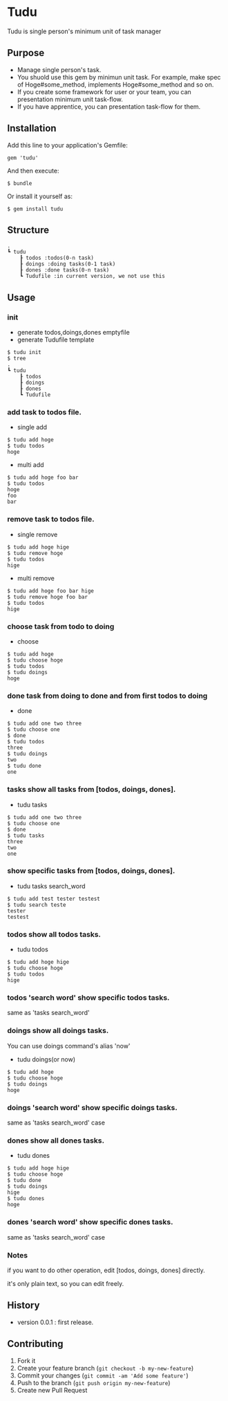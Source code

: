 # Tudu

Tudu is single person's minimum unit of task manager

## Purpose
* Manage single person's task.
* You shuold use this gem by minimun unit task. For example, make spec of Hoge#some_method, implements Hoge#some_method and so on.
* If you create some framework for user or your team, you can presentation minimum unit task-flow.
* If you have apprentice, you can presentation task-flow for them.

## Installation

Add this line to your application's Gemfile:

    gem 'tudu'

And then execute:

    $ bundle

Or install it yourself as:

    $ gem install tudu

## Structure
~~~
.
┗ tudu
    ┠ todos :todos(0-n task)
    ┠ doings :doing tasks(0-1 task)
    ┠ dones :done tasks(0-n task)
    ┗ Tudufile :in current version, we not use this
~~~

## Usage
### init
* generate todos,doings,dones emptyfile
* generate Tudufile template
~~~
$ tudu init
$ tree
.
┗ tudu
    ┠ todos
    ┠ doings
    ┠ dones
    ┗ Tudufile
~~~

### add task to todos file.
* single add
~~~
$ tudu add hoge
$ tudu todos
hoge
~~~

* multi add
~~~
$ tudu add hoge foo bar
$ tudu todos
hoge
foo
bar
~~~

### remove task to todos file.
* single remove
~~~
$ tudu add hoge hige
$ tudu remove hoge
$ tudu todos
hige
~~~

* multi remove
~~~
$ tudu add hoge foo bar hige
$ tudu remove hoge foo bar
$ tudu todos
hige
~~~

### choose task from todo to doing
* choose
~~~
$ tudu add hoge
$ tudu choose hoge
$ tudu todos
$ tudu doings
hoge
~~~

### done task from doing to done and from first todos to doing
* done
~~~
$ tudu add one two three
$ tudu choose one
$ done
$ tudu todos
three
$ tudu doings
two
$ tudu done
one
~~~

### tasks show all tasks from [todos, doings, dones].
* tudu tasks
~~~
$ tudu add one two three
$ tudu choose one
$ done
$ tudu tasks
three
two
one
~~~

### show specific tasks from [todos, doings, dones].
* tudu tasks search_word
~~~
$ tudu add test tester testest
$ tudu search teste
tester
testest
~~~

### todos show all todos tasks.
* tudu todos
~~~
$ tudu add hoge hige
$ tudu choose hoge
$ tudu todos
hige
~~~

### todos 'search word' show specific todos tasks.
same as 'tasks search_word'

### doings show all doings tasks.
You can use doings command's alias 'now'

* tudu doings(or now)
~~~
$ tudu add hoge
$ tudu choose hoge
$ tudu doings
hoge
~~~

### doings 'search word' show specific doings tasks.
same as 'tasks search_word' case

### dones show all dones tasks.
* tudu dones
~~~
$ tudu add hoge hige
$ tudu choose hoge
$ tudu done
$ tudu doings
hige
$ tudu dones
hoge
~~~

### dones 'search word' show specific dones tasks.
same as 'tasks search_word' case

### Notes
if you want to do other operation, edit [todos, doings, dones] directly.

it's only plain text, so you can edit freely.

## History
* version 0.0.1 : first release.

## Contributing

1. Fork it
2. Create your feature branch (`git checkout -b my-new-feature`)
3. Commit your changes (`git commit -am 'Add some feature'`)
4. Push to the branch (`git push origin my-new-feature`)
5. Create new Pull Request
